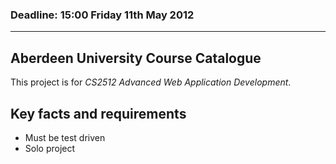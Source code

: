 ### Deadline: 15:00 Friday 11th May 2012 
------------

## Aberdeen University Course Catalogue

This project is for _CS2512 Advanced Web Application Development_.

## Key facts and requirements



* Must be test driven
* Solo project

